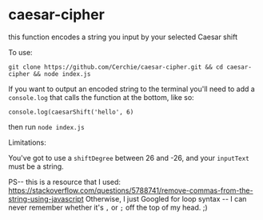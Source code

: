 # caesar-cipher

this function encodes a string you input by your selected Caesar shift 

To use: 

`git clone https://github.com/Cerchie/caesar-cipher.git && cd caesar-cipher && node index.js`

If you want to output an encoded string to the terminal you'll need to add a `console.log` that calls the function at the bottom, like so:

`console.log(caesarShift('hello', 6)`

then run `node index.js` 

Limitations:

You've got to use a `shiftDegree` between 26 and -26, and your `inputText` must be a string.

PS-- this is a resource that I used: https://stackoverflow.com/questions/5788741/remove-commas-from-the-string-using-javascript
Otherwise, I just Googled for loop syntax -- I can never remember whether it's `,` or `;` off the top of my head. ;)
